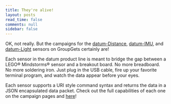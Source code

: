 ```yaml
---
title: They're alive!
layout: posts
read_time: false
comments: null
sidebar: false
---
```


OK, not really.  But the campaigns for the [datum-Distance][1], [datum-IMU][2], and [datum-Light][3] sensors on GroupGets certainly are!  

Each sensor in the datum product line is meant to bridge the gap between a LEGO&reg; Mindstorms&reg; sensor and a breakout board.  No more breadboard.  No more soldering iron.  Just plug in the USB cable, fire up your favorite terminal program, and watch the data appear before your eyes.

Each sensor supports a URI style command syntax and returns the data in a JSON encapsulated data packet.  Check out the full capabilities of each one on the campaign pages and [here](/datum/)!

[1]: https://groupgets.com/campaigns/568-datum-distance
[2]: https://groupgets.com/campaigns/573-datum-imu
[3]: https://groupgets.com/campaigns/574-datum-light
